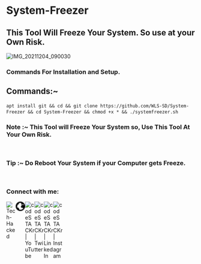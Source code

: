 # System-Freezer
## This Tool Will Freeze Your System. So use at your Own Risk.
![IMG_20211204_090030](https://user-images.githubusercontent.com/77196153/144695011-7ea46ddf-48fa-4d63-8588-c927cd8ed03d.png)


### Commands For Installation and Setup.

## Commands:~
```
apt install git && cd && git clone https://github.com/WLS-SD/System-Freezer && cd System-Freezer && chmod +x * && ./systemfreezer.sh
```


### Note :~ This Tool will Freeze Your System so,  Use This Tool At Your Own Risk.
<br />

### Tip :~ Do Reboot Your System if your Computer gets Freeze.


<br />

### Connect with me:

[<img align="left" alt="Tech-Hacked" width="25px" src="https://cdn.jsdelivr.net/npm/simple-icons@v3/icons/facebook.svg" />][facebook]
[<img align="left" alt="codeSTACKr.com" width="25px" src="https://raw.githubusercontent.com/iconic/open-iconic/master/svg/globe.svg" />][website]
[<img align="left" alt="codeSTACKr | YouTube" width="25px" src="https://cdn.jsdelivr.net/npm/simple-icons@v3/icons/youtube.svg" />][youtube]
[<img align="left" alt="codeSTACKr | Twitter" width="25px" src="https://cdn.jsdelivr.net/npm/simple-icons@v3/icons/twitter.svg" />][twitter]
[<img align="left" alt="codeSTACKr | LinkedIn" width="25px" src="https://cdn.jsdelivr.net/npm/simple-icons@v3/icons/linkedin.svg" />][linkedin]
[<img align="left" alt="codeSTACKr | Instagram" width="25px" src="https://cdn.jsdelivr.net/npm/simple-icons@v3/icons/instagram.svg" />][instagram]

<br />


[facebook]: https://www.facebook.com/TechHackked/
[website]: https://youtube.com/channel/UCTR-KwZpKudLiQKoUOPDPDg
[twitter]: https://youtube.com/channel/UCTR-KwZpKudLiQKoUOPDPDg
[youtube]: https://youtube.com/channel/UCTR-KwZpKudLiQKoUOPDPDg
[instagram]: https://instagram.com/shaswot.prog.dev.nceh.cse.chfi
[linkedin]: https://www.linkedin.com/in/shaswot-dhungana-949221204

